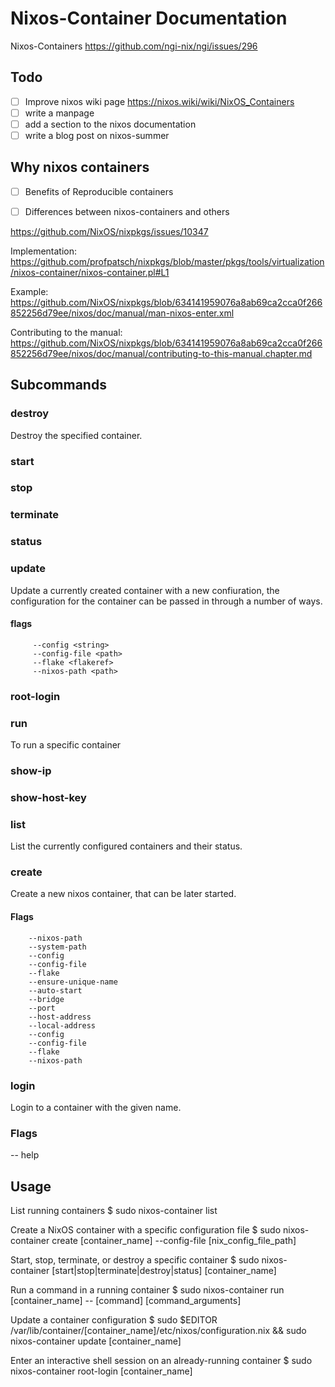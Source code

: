 # Nixos-Container Documentation
Nixos-Containers
https://github.com/ngi-nix/ngi/issues/296

## Todo
- [ ] Improve nixos wiki page https://nixos.wiki/wiki/NixOS_Containers
- [ ] write a manpage
- [ ] add a section to the nixos documentation
- [ ] write a blog post on nixos-summer

## Why nixos containers
- [ ] Benefits of Reproducible containers
- [ ] Differences between nixos-containers and others


https://github.com/NixOS/nixpkgs/issues/10347

Implementation: https://github.com/profpatsch/nixpkgs/blob/master/pkgs/tools/virtualization/nixos-container/nixos-container.pl#L1

Example: https://github.com/NixOS/nixpkgs/blob/634141959076a8ab69ca2cca0f266852256d79ee/nixos/doc/manual/man-nixos-enter.xml

Contributing to the manual: https://github.com/NixOS/nixpkgs/blob/634141959076a8ab69ca2cca0f266852256d79ee/nixos/doc/manual/contributing-to-this-manual.chapter.md

## Subcommands

### destroy
Destroy the specified container.

### start 
### stop 
### terminate 
### status 
### update
Update a currently created container
with a new confiuration, the configuration for the container can be passed in through a number of ways.

#### flags
         --config <string>
         --config-file <path>
         --flake <flakeref>
         --nixos-path <path>



### root-login 
### run 
To run a specific container 
### show-ip
### show-host-key 
### list
List the currently configured containers and their status. 



### create
Create a new nixos container, that can be later started.
#### Flags
        --nixos-path
        --system-path 
        --config 
        --config-file
        --flake
        --ensure-unique-name
        --auto-start
        --bridge
        --port
        --host-address
        --local-address
        --config
        --config-file
        --flake
        --nixos-path 


### login 
Login to a container with the given name.

### Flags
-- help

## Usage

List running containers
$ sudo nixos-container list

Create a NixOS container with a specific configuration file
$ sudo nixos-container create [container_name] --config-file [nix_config_file_path]

Start, stop, terminate, or destroy a specific container
$ sudo nixos-container [start|stop|terminate|destroy|status] [container_name]

Run a command in a running container
$ sudo nixos-container run [container_name] -- [command] [command_arguments]

Update a container configuration
$ sudo $EDITOR /var/lib/container/[container_name]/etc/nixos/configuration.nix && sudo nixos-container update [container_name]

Enter an interactive shell session on an already-running container
$ sudo nixos-container root-login [container_name]
